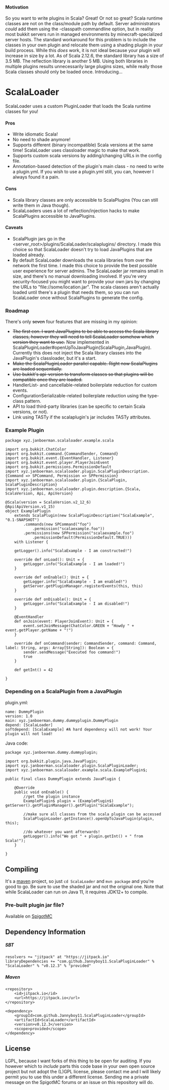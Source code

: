 #### Motivation

So you want to write plugins in Scala? Great! Or not so great? Scala runtime classes are not on the class/module path
by default. Server administrators *could* add them using the -classpath commandline option, but in reality most bukkit
servers run in managed environments by minecraft-specialized server hosts. The standard workaround for this problem is to
include the classes in your own plugin and relocate them using a shading plugin in your build process.
While this *does* work, it is not ideal because your plugin will increase in size by a lot. As of Scala 2.12.6, the
standard library has a size of 3.5 MB. The reflection library is another 5 MB. Using both libraries in multiple plugins
results unnecessarily large plugins sizes, while really those Scala classes should only be loaded once. Introducing...

# ScalaLoader

ScalaLoader uses a custom PluginLoader that loads the Scala runtime classes for you!

#### Pros
- Write idiomatic Scala!
- No need to shade anymore!
- Supports different (binary incompatible) Scala versions at the same time! ScalaLoader uses classloader magic to make that work.
- Supports custom scala versions by adding/changing URLs in the config file.
- Annotation-based detection of the plugin's main class - no need to write a plugin.yml.
If you wish to use a plugin.yml still, you can, however I always found it a pain.

#### Cons
- Scala library classes are only accessible to ScalaPlugins (You can still write them in Java though).
- ScalaLoaders uses a lot of reflection/injection hacks to make ScalaPlugins accessible to JavaPlugins.

#### Caveats
- ScalaPlugin jars go in the <server_root>/plugins/ScalaLoader/scalaplugins/ directory. I made this choice so that ScalaLoader
doesn't try to load JavaPlugins that are loaded already.
- By default ScalaLoader downloads the scala libraries from over the network the first time. I made this choice to provide
the best possible user experience for server admins. The ScalaLoader jar remains small in size, and there's no manual downloading
involved. If you're very security-focused you might want to provide your own
jars by changing the URLs to "file://some/location.jar". The scala classes aren't actually loaded until there's a plugin
that needs them, so you can run ScalaLoader once without ScalaPlugins to generate the config.

### Roadmap
There's only ~~seven~~ four features that are missing in my opinion:
- ~~The first con. I want JavaPlugins te be able to access the Scala library classes, however they will need to tell
ScalaLoader somehow which version they want to use.~~ Now implemented in ScalaPluginLoader#openUpToJavaPlugin(ScalaPlugin,JavaPlugin).
Currently this does not inject the Scala library classes into the JavaPlugin's classloader, but it's a start.
- ~~Make the ScalaPluginLoader parallel capable. Right now ScalaPlugins are loaded sequentially.~~
- ~~Use bukkit's api-version to transform classes so that plugins will be compatible once they are loaded.~~
- HandlerList- and cancellable-related boilerplate reduction for custom events.
- ConfigurationSerializable-related boilerplate reduction using the type-class pattern.
- API to load third-party libraries (can be specific to certain Scala versions, or not).
- Link using TASTy if the scalaplugin's jar includes TASTy attributes.

### Example Plugin

```
package xyz.janboerman.scalaloader.example.scala

import org.bukkit.ChatColor
import org.bukkit.command.{CommandSender, Command}
import org.bukkit.event.{EventHandler, Listener}
import org.bukkit.event.player.PlayerJoinEvent
import org.bukkit.permissions.PermissionDefault
import xyz.janboerman.scalaloader.plugin.ScalaPluginDescription.{Command => SPCommand, Permission => SPPermission}
import xyz.janboerman.scalaloader.plugin.{ScalaPlugin, ScalaPluginDescription}
import xyz.janboerman.scalaloader.plugin.description.{Scala, ScalaVersion, Api, ApiVersion}

@Scala(version = ScalaVersion.v2_12_6)
@Api(ApiVersion.v1_15)
object ExamplePlugin
    extends ScalaPlugin(new ScalaPluginDescription("ScalaExample", "0.1-SNAPSHOT")
        .commands(new SPCommand("foo")
            .permission("scalaexample.foo"))
        .permissions(new SPPermission("scalaexample.foo")
            .permissionDefault(PermissionDefault.TRUE)))
    with Listener {

    getLogger().info("ScalaExample - I am constructed!")

    override def onLoad(): Unit = {
        getLogger.info("ScalaExample - I am loaded!")
    }

    override def onEnable(): Unit = {
        getLogger.info("ScalaExample - I am enabled!")
        getServer.getPluginManager.registerEvents(this, this)
    }

    override def onDisable(): Unit = {
        getLogger.info("ScalaExample - I am disabled!")
    }

    @EventHandler
    def onJoin(event: PlayerJoinEvent): Unit = {
        event.setJoinMessage(ChatColor.GREEN + "Howdy " + event.getPlayer.getName + "!")
    }

    override def onCommand(sender: CommandSender, command: Command, label: String, args: Array[String]): Boolean = {
        sender.sendMessage("Executed foo command!")
        true
    }

    def getInt() = 42

}
```

### Depending on a ScalaPlugin from a JavaPlugin

plugin.yml:
```
name: DummyPlugin
version: 1.0
main: xyz.janboerman.dummy.dummyplugin.DummyPlugin
depend: [ScalaLoader]
softdepend: [ScalaExample] #A hard dependency will not work! Your plugin will not load!
```

Java code:
```
package xyz.janboerman.dummy.dummyplugin;

import org.bukkit.plugin.java.JavaPlugin;
import xyz.janboerman.scalaloader.plugin.ScalaPluginLoader;
import xyz.janboerman.scalaloader.example.scala.ExamplePlugin$;

public final class DummyPlugin extends JavaPlugin {

    @Override
    public void onEnable() {
        //get the plugin instance
        ExamplePlugin$ plugin = (ExamplePlugin$) getServer().getPluginManager().getPlugin("ScalaExample");
        
        //make sure all classes from the scala plugin can be accessed
        ScalaPluginLoader.getInstance().openUpToJavaPlugin(plugin, this);
        
        //do whatever you want afterwards!
        getLogger().info("We got " + plugin.getInt() + " from Scala!");
    }

}
```

## Compiling
It's a [maven](https://maven.apache.org/) project, so just `cd ScalaLoader` and `mvn package` and you're good to go.
Be sure to use the shaded jar and not the original one.
Note that while ScalaLoader can run on Java 11, it requires JDK12+ to compile.

### Pre-built plugin jar file?
Available on [SpigotMC](https://www.spigotmc.org/resources/scalaloader.59568/)

## Dependency Information
##### SBT
```
resolvers += "jitpack" at "https://jitpack.io"
libraryDependencies += "com.github.Jannyboy11.ScalaPluginLoader" % "ScalaLoader" % "v0.12.3" % "provided"
```

##### Maven
```
<repository>
    <id>jitpack.io</id>
    <url>https://jitpack.io</url>
</repository>

<dependency>
    <groupId>com.github.Jannyboy11.ScalaPluginLoader</groupId>
    <artifactId>ScalaLoader</artifactId>
    <version>v0.12.3</version>
    <scope>provided</scope>
</dependency>
```

## License
LGPL, because I want forks of this thing to be open for auditing.
If you however which to *include* parts this code base in your own open source project but not adopt the (L)GPL license,
please contact me and I will likely permit you to use this under a different license.
Sending me a private message on the SpigotMC forums or an issue on this repository will do.
